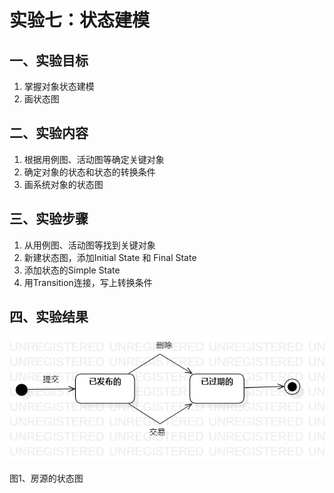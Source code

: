 # 实验七：状态建模

## 一、实验目标

1. 掌握对象状态建模
2. 画状态图


## 二、实验内容

1. 根据用例图、活动图等确定关键对象
2. 确定对象的状态和状态的转换条件
3. 画系统对象的状态图

## 三、实验步骤

1. 从用例图、活动图等找到关键对象
2. 新建状态图，添加Initial State 和 Final State
3. 添加状态的Simple State
4. 用Transition连接，写上转换条件

## 四、实验结果

![状态图](./房源的状态图.jpg)

图1、房源的状态图
